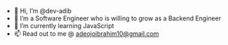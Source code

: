 - 👋 Hi, I’m @dev-adib
- 👀 I’m a Software Engineer who is willing to grow as a Backend Engineer
- 🌱 I’m currently learning JavaScript
- 📫 Read out to me @ adeojoibrahim10@gmail.com

<!---
dev-adib/dev-adib is a ✨ special ✨ repository because its `README.md` (this file) appears on your GitHub profile.
You can click the Preview link to take a look at your changes.
--->
